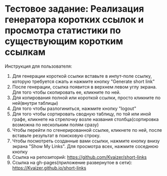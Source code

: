 # Тестовое задание: Реализация генератора коротких ссылок и просмотра статистики по существующим коротким ссылкам

Инструкция для пользователя:
1) Для генерации короткой ссылки вставьте в инпут-поле ссылку, которую требуется сжать и нажмите кнопку "Generate short link"
2) После генерации, ссылка появится в верхнем левом углу экрана. Для того чтобы скопировать ее, кликните по ней.
3) Для копирования полной или короткой ссылки, просто кликните по ней(внутри таблицы)
4) Для того чтобы разлогиниться, нажмите кнопку "logout"
5) Для того чтобы сортировать сводную таблицу, по той или иной графе, кликнете на стрелочку возле названия столбца(сортировка возможна по нескольким полям сразу)
6) Чтобы перейти по сгенерированной ссылке, кликнете по ней, после вставьте результат в поисковую строку.
7) Чтобы посмотреть созданные вами ссылки, нажмите кнопку внизу экрана "Show My Links". Для просмотра всех, нажмите соседнюю кнопку
8) Ссылка на репозиторий: https://github.com/Kvaizer/short-links
9) Ссылка на gh-pages(приложение развернутое в сети): https://Kvaizer.github.io/short-links
